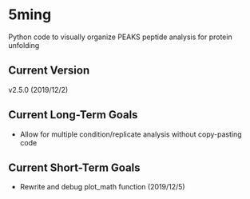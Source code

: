 # 5ming
Python code to visually organize PEAKS peptide analysis for protein unfolding

## Current Version
v2.5.0 (2019/12/2)

## Current Long-Term Goals
- Allow for multiple condition/replicate analysis without copy-pasting code

## Current Short-Term Goals
- Rewrite and debug plot_math function (2019/12/5)
